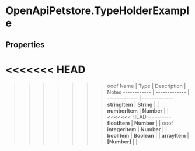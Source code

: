 # OpenApiPetstore.TypeHolderExample

## Properties
<<<<<<< HEAD
=======

>>>>>>> ooof
Name | Type | Description | Notes
------------ | ------------- | ------------- | -------------
**stringItem** | **String** |  | 
**numberItem** | **Number** |  | 
<<<<<<< HEAD
=======
**floatItem** | **Number** |  | 
>>>>>>> ooof
**integerItem** | **Number** |  | 
**boolItem** | **Boolean** |  | 
**arrayItem** | **[Number]** |  | 


